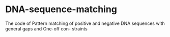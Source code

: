 # DNA-sequence-matching
The code of Pattern matching of positive and negative DNA sequences with general gaps and One-off con-
straints
